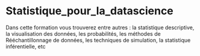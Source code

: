 # Statistique_pour_la_datascience
Dans cette formation vous trouverez entre autres : la statistique descriptive, la visualisation des données, les probabilités, les méthodes de Rééchantillonnage de données, les techniques de simulation,  la statistique inférentielle, etc
